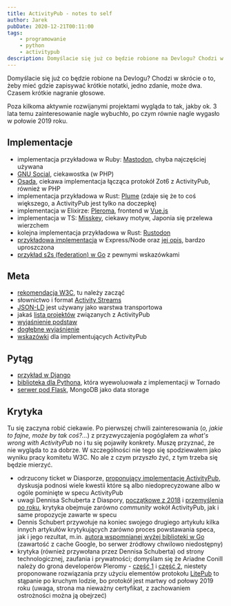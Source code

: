 ```yaml
---
title: ActivityPub - notes to self
author: Jarek
pubDate: 2020-12-21T00:11:00
tags:
    - programowanie
    - python
    - activitypub
description: Domyślacie się już co będzie robione na Devlogu? Chodzi w skrócie o to, żeby mieć gdzie zapisywać krótkie notatki, jedno zdanie, może dwa. Czasem krótkie nagranie głosowe.
---
```


Domyślacie się już co będzie robione na Devlogu? Chodzi w skrócie o to, żeby mieć gdzie zapisywać krótkie notatki, jedno zdanie, może dwa. Czasem krótkie nagranie głosowe.

Poza kilkoma aktywnie rozwijanymi projektami wygląda to tak, jakby ok. 3 lata temu zainteresowanie nagle wybuchło, po czym równie nagle wygasło w połowie 2019 roku.

## Implementacje

-   implementacja przykładowa w Ruby: [Mastodon](https://github.com/tootsuite/mastodon), chyba najczęściej używana
-   [GNU Social](https://git.gnu.io/gnu/gnu-social/), ciekawostka (w PHP)
-   [Osada](https://codeberg.org/zot/osada), ciekawa implementacja łącząca protokół Zot6 z ActivityPub, również w PHP
-   implementacja przykładowa w Rust: [Plume](https://github.com/Plume-org/Plume) (zdaje się że to coś większego, a ActivityPub jest tylko na doczepkę)
-   implementacja w Elixirze: [Pleroma](https://pleroma.social/), frontend w [Vue.js](https://vuejs.org/)
-   implementacja w TS: [Misskey](https://github.com/syuilo/misskey), ciekawy motyw, Japonia się przelewa wierzchem
-   kolejna implementacja przykładowa w Rust: [Rustodon](https://github.com/rustodon/rustodon)
-   [przykładowa implementacja](https://github.com/dariusk/express-activitypub) w Express/Node oraz [jej opis](https://hacks.mozilla.org/2018/11/decentralizing-social-interactions-with-activitypub/), bardzo uproszczona
-   [przykład s2s (federation) w Go](https://go-fed.org/activitypub-tutorial) z pewnymi wskazówkami

## Meta

-   [rekomendacja W3C](https://www.w3.org/TR/activitypub/), tu należy zacząć
-   słownictwo i format [Activity Streams](https://www.w3.org/TR/activitystreams-core/)
-   [JSON-LD](https://www.w3.org/TR/json-ld/) jest używany jako warstwa transportowa
-   jakaś [lista projektów](https://awesomeopensource.com/projects/activitypub) związanych z ActivityPub
-   [wyjaśnienie podstaw](https://blog.joinmastodon.org/2018/06/how-to-implement-a-basic-activitypub-server/)
-   [dogłębne wyjaśnienie](https://raw.githubusercontent.com/w3c/activitypub/gh-pages/activitypub-tutorial.txt)
-   [wskazówki](https://socialhub.activitypub.rocks/t/guide-for-new-activitypub-implementers/479) dla implementujących ActivityPub

## Pytąg

-   [przykład w Django](https://github.com/tOkeshu/activitypub-example)
-   [biblioteka dla Pythona](https://github.com/dsblank/activitypub), która wyewoluowała z implementacji w Tornado
-   [serwer pod Flask](https://github.com/rowanlupton/pylodon), MongoDB jako data storage

## Krytyka

Tu się zaczyna robić ciekawie. Po pierwszej chwili zainteresowania (_o, jakie to fajne, może by tak coś?..._) z przyzwyczajenia pogóglałem za _what's wrong with ActivityPub_ no i tu się pojawiły konkrety. Muszę przyznać, że nie wygląda to za dobrze. W szczególności nie tego się spodziewałem jako wyniku pracy komitetu W3C. No ale z czym przyszło żyć, z tym trzeba się będzie mierzyć.

-   odrzucony ticket w Diasporze, [proponujący implementację ActivityPub](https://github.com/diaspora/diaspora/issues/7422), dyskusja podnosi wiele kwestii które są albo niedoprecyzowane albo w ogóle pominięte w specu ActivityPub
-   uwagi Dennisa Schuberta z Diaspory, [początkowe z 2018](https://schub.wtf/blog/2018/02/01/activitypub-one-protocol-to-rule-them-all.html) i [przemyślenia po roku](https://schub.wtf/blog/2019/01/13/activitypub-final-thoughts-one-year-later.html), krytyka obejmuje zarówno _community_ wokół ActivityPub, jak i same propozycje zawarte w specu
-   Dennis Schubert przywołuje na koniec swojego drugiego artykułu kilka innych artykułów krytykujących zarówno proces powstawania speca, jak i jego rezultat, m.in. [autora wspomnianej wyżej biblioteki w Go](https://webcache.googleusercontent.com/search?q=cache:PHBR0-cBjpIJ:https://cjslep.com/c/blog/an-activitypub-philosophy+&cd=1&hl=pl&ct=clnk&gl=pl) (zawartość z cache Google, bo serwer źródłowy chwilowo niedostępny)
-   krytyka (również przywołana przez Dennisa Schuberta) od strony technologicznej, zaufania i prywatności; domyślam się że Ariadne Conill należy do grona developerów Pleromy - [część 1](https://blog.dereferenced.org/activitypub-the-worse-is-better-approach-to-federated-social-networking) i [część 2](https://blog.dereferenced.org/activitypub-the-present-state-or-why-saving-the-worse-is-better-virus-is), niestety proponowane rozwiązania przy użyciu elementów protokołu [LitePub](https://litepub.social/) to stąpanie po kruchym lodzie, bo protokół jest martwy od połowy 2019 roku (uwaga, strona ma nieważny certyfikat, z zachowaniem ostrożności można ją obejrzeć)
